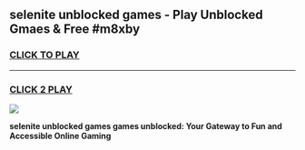 
## selenite unblocked games - Play Unblocked Gmaes & Free #m8xby
<h3>
<a href="https://premium.freeplayer.one?title=selenite_unblocked_games&ref=03M">CLICK TO PLAY</a></h3>
<hr>

<h3>
<a href="https://premium.freeplayer.one?title=selenite_unblocked_games&ref=03M">CLICK 2 PLAY</a>
  
</h3>

<a href="https://premium.freeplayer.one?title=selenite_unblocked_games&ref=03M"><img src="https://clearcache.store/games.png"></a>


**selenite unblocked games games unblocked: Your Gateway to Fun and Accessible Online Gaming**
